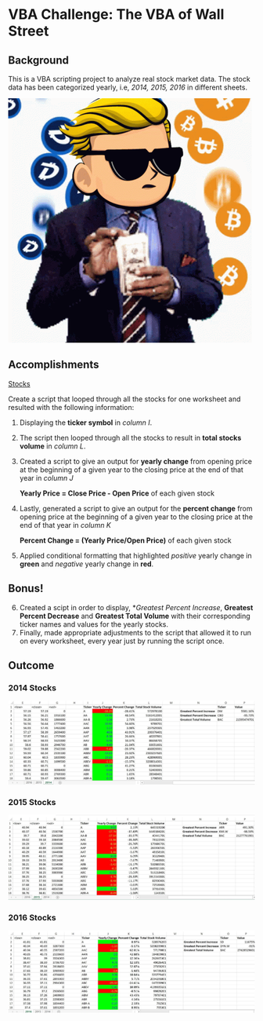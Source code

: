 # VBA Challenge: The VBA of Wall Street

## Background
This is a VBA scripting project to analyze real stock market data. The stock data has been categorized yearly, i.e, *2014, 2015, 2016* in different sheets.

![Stocks](/images/giphy.gif)

## Accomplishments
[Stocks](/stocks.vbs)

Create a script that looped through all the stocks for one worksheet and resulted with the following information:
1. Displaying the **ticker symbol** in *column I*.
2. The script then looped through all the stocks to result in **total stocks volume** in *column L*. 
3. Created a script to give an output for **yearly change** from opening price at the beginning of a given year to the closing price at the end of that year in *column J*
   
   **Yearly Price = Close Price - Open Price** of each given stock
   
4. Lastly, generated a script to give an output for the **percent change** from opening price at the beginning of a given year to the closing price at the end of that year in *column K*

   **Percent Change = (Yearly Price/Open Price)** of each given stock
   
5. Applied conditional formatting that highlighted *positive* yearly change in **green** and *negative* yearly change in **red**.

## Bonus!

6. Created a scipt in order to display, **Greatest Percent Increase*, **Greatest Percent Decrease** and **Greatest Total Volume** with their corresponding ticker names and values for the yearly stocks.
7. Finally, made appropriate adjustments to the script that allowed it to run on every worksheet, every year just by running the script once.

## Outcome
### 2014 Stocks
![2014 Stocks](/images/2014.jpg)

### 2015 Stocks
![2015 Stocks](/images/2015.jpg)

### 2016 Stocks
![2016 Stocks](/images/2016.jpg)



